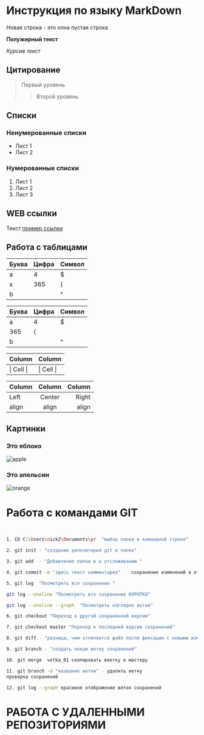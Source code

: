 # Инструкция по языку MarkDown

Новая строка - это олна пустая строка

**Полужирный текст**

*Курсив текст*

## Цитирование
> Первый уровень
>> Второй уровень

## Списки
### Ненумерованные списки
* Лист 1
* Лист 2
### Нумерованные списки
1. Лист 1
2. Лист 2
3. Лист 3

## WEB ссылки
Текст [пример ссылки](http.example.com "Всплывающая подсказка")

## Работа с таблицами

Буква | Цифра | Символ
------ | ------|----------
a      | 4     | $
x      | 365    | (
b      |       | ^  

Буква|Цифра|Символ
---|---|---
a|4|$
 |365|(
b| |^  

Column | Column
------ | ------
\| Cell \|| \| Cell \|  


Column | Column | Column
:----- | :----: | -----:
Left   | Center | Right
align  | align  | align

## Картинки

### Это яблоко

![apple](apple.jpg)

### Это апельсин

![orange](orange.png)

# Работа с командами GIT

```sh


1. CD C:\Users\nick2\Documents\pr  "выбор папки в командной строке"
```
``` sh
2. git init - "создание репозитория git в папке"
```
``` sh 
3. git add  - "Добавление папки в к отслеживанию "
```
``` sh 
4. git commit -m "здесь текст комментария"    сохранение изменений в отслеживании
```
``` sh 
5. git log  "Посмотреть все сохранения "
```
``` sh 
git log --oneline "Посмотреть все сохранения КОРОТКО"
```
``` sh 
git log --oneline --graph  "Посмотреть наглядно ветки"
```
``` sh 
6. git checkout "Переход к другой сохраненной версии"
```
``` sh 
7. git checkout master "Переход к последней версии сохранений"
```
``` sh 
8. git diff - "разница, чем отличается файл после фиксации с новыми изменениями"
```
``` sh 
9. git branch - "создать новую ветку сохранений"  
```
``` sh 
10. git merge  vetka_01 скопировать веетку к мастеру
```
``` sh 
11. git branch -d "название ветки" - удалить ветку 
проверка сохранений
```
``` sh 
12. git log --graph красивое отображение веток сохранений
```
# РАБОТА С УДАЛЕННЫМИ РЕПОЗИТОРИЯМИ


